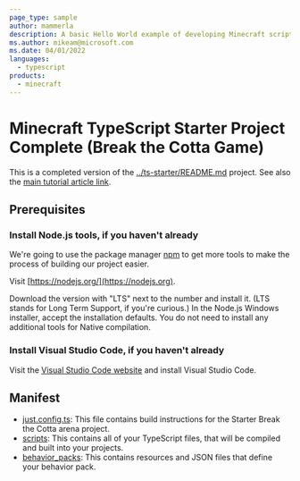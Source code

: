 ```yaml
---
page_type: sample
author: mammerla
description: A basic Hello World example of developing Minecraft scripts using TypeScript and a build process.
ms.author: mikeam@microsoft.com
ms.date: 04/01/2022
languages:
  - typescript
products:
  - minecraft
---
```


# Minecraft TypeScript Starter Project Complete (Break the Cotta Game)

This is a completed version of the [../ts-starter/README.md](ts-starter) project. See also the [main tutorial article link](https://learn.microsoft.com/minecraft/creator/documents/scriptinggettingstarted).

## Prerequisites

### Install Node.js tools, if you haven't already

We're going to use the package manager [npm](https://www.npmjs.com/package/npm) to get more tools to make the process of building our project easier.

Visit [https://nodejs.org/](https://nodejs.org).

Download the version with "LTS" next to the number and install it. (LTS stands for Long Term Support, if you're curious.) In the Node.js Windows installer, accept the installation defaults. You do not need to install any additional tools for Native compilation.

### Install Visual Studio Code, if you haven't already

Visit the [Visual Studio Code website](https://code.visualstudio.com) and install Visual Studio Code.

## Manifest

- [just.config.ts](https://github.com/microsoft/minecraft-scripting-samples/blob/main/ts-starter-complete-cotta/just.config.ts): This file contains build instructions for the Starter Break the Cotta arena project.
- [scripts](https://github.com/microsoft/minecraft-scripting-samples/blob/main/ts-starter-complete-cotta/scripts): This contains all of your TypeScript files, that will be compiled and built into your projects.
- [behavior_packs](https://github.com/microsoft/minecraft-scripting-samples/blob/main/ts-starter-complete-cotta/behavior_packs): This contains resources and JSON files that define your behavior pack.
